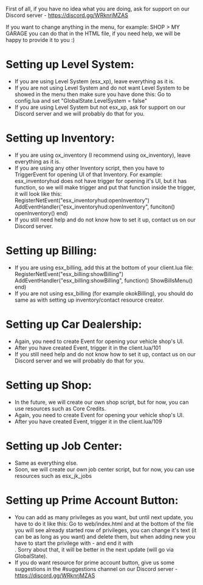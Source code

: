 First of all, if you have no idea what you are doing, ask for support on our Discord server - https://discord.gg/WRknrjMZAS

If you want to change anything in the menu, for example: 
SHOP > MY GARAGE
you can do that in the HTML file, if you need help, we will be happy to provide it to you :)

# Setting up Level System:
- If you are using Level System (esx_xp), leave everything as it is.
- If you are not using Level System and do not want Level System to be showed in the menu then make sure you have done this:
Go to config.lua and set "GlobalState.LevelSystem = false"
- If you are using Level System but not esx_xp, ask for support on our Discord server and we will probably do that for you. 

# Setting up Inventory:
- If you are using ox_inventory (I recommend using ox_inventory), leave everything as it is.
- If you are using any other Inventory script, then you have to TriggerEvent for opening UI of that Inventory. For example:
esx_inventoryhud does not have trigger for opening it's UI, but it has function, so we will make trigger and put that function inside the trigger, it will look like this:
RegisterNetEvent("esx_inventoryhud:openInventory")
AddEventHandler("esx_inventoryhud:openInventory", funciton()
    openInventory()
end)
- If you still need help and do not know how to set it up, contact us on our Discord server.

# Setting up Billing:
- If you are using esx_billing, add this at the bottom of your client.lua file:
RegisterNetEvent("esx_billing:showBilling")
AddEventHandler("esx_billing:showBilling", function()
	ShowBillsMenu()
end)
- If you are not using esx_billing (for example okokBilling), you should do same as with setting up inventory/contact resource creator.

# Setting up Car Dealership:
- Again, you need to create Event for opening your vehicle shop's UI.
- After you have created Event, trigger it in the client.lua/101
- If you still need help and do not know how to set it up, contact us on our Discord server and we will probably do that for you.

# Setting up Shop:
- In the future, we will create our own shop script, but for now, you can use resources such as Core Credits.
- Again, you need to create Event for opening your vehicle shop's UI.
- After you have created Event, trigger it in the client.lua/109

# Setting up Job Center:
- Same as everything else.
- Soon, we will create our own job center script, but for now, you can use resources such as esx_jk_jobs

# Setting up Prime Account Button:
- You can add as many privileges as you want, but until next update, you have to do it like this:
Go to web/index.html and at the bottom of the file you will see already started row of privileges, you can change it's text (it can be as long as you want) and delete them, but when adding new you have to start the privilege with *-* and end it with *<br/>*. Sorry about that, it will be better in the next update (will go via GlobalState).
- If you do want resource for prime account button, give us some suggestions in the #suggestions channel on our Discord server - https://discord.gg/WRknrjMZAS